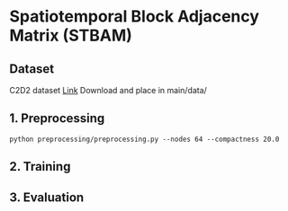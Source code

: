 # Spatiotemporal Block Adjacency Matrix (STBAM)

## Dataset
C2D2 dataset [Link](https://pern-my.sharepoint.com/:u:/g/personal/22060007_lums_edu_pk/EV2e3JCDyqxJk6wYlHJrWWoBIiIhNMGf6Dv9NDg_0Gdz_w?e=AqS7DT)
Download and place in main/data/
## 1. Preprocessing 

```
python preprocessing/preprocessing.py --nodes 64 --compactness 20.0
```

## 2. Training 
## 3. Evaluation 


